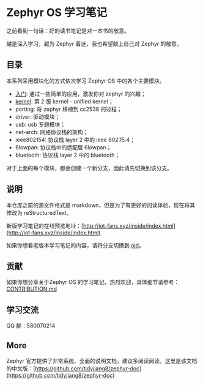 # Zephyr OS 学习笔记

之前看到一句话：好的读书笔记是对一本书的敬意。

越是深入学习，越为 Zephyr 着迷，我也希望献上自己对 Zephyr 的敬意。

## 目录

本系列采用模块化的方式依次学习 Zephyr OS 中的各个主要模块。

- [入门](../../tree/start/): 通过一些简单的应用，激发你对 zephyr 的兴趣；
- [kernel](../../tree/kernel/): 第 2 版 kernel - unified kernel；
- porting: 将 zephyr 移植到 cc2538 的过程；
- driver: 驱动模块；
- usb: usb 专题模块；
- net-arch: 网络协议栈的架构；
- ieee802154: 协议栈 layer 2 中的 ieee 802.15.4；
- 6lowpan: 协议栈中的适配层 6lowpan；
- bluetooth: 协议栈 layer 2 中的 bluetooth；

对于上面的每个模块，都会创建一个新分支，因此请先切换到该分支。 

## 说明
本仓库之前的源文件格式是 markdown，但是为了有更好的阅读体验，现在将其修改为 reStructuredText。

新版学习笔记的在线预览地址：[http://iot-fans.xyz/inside/index.html](http://iot-fans.xyz/inside/index.html)

如果你想看老版本学习笔记的内容，请将分支切换到 [old](../../tree/old)。

## 贡献
如果你想分享关于Zephyr OS 的学习笔记，热烈欢迎，具体细节请参考：[CONTRIBUTION.md](CONTRIBUTION.md)

## 学习交流

QQ 群：580070214

## More
Zephyr 官方提供了非常系统、全面的说明文档，建议多阅读阅读。这里是该文档的中文版：[https://github.com/tidyjiang8/zephyr-doc](https://github.com/tidyjiang8/zephyr-doc) 

